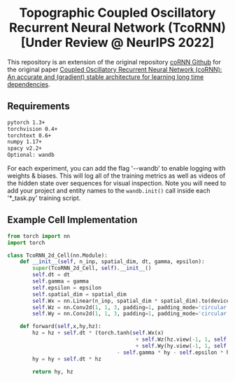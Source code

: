 <h1 align='center'> Topographic Coupled Oscillatory Recurrent Neural Network (TcoRNN)<br>
    [Under Review @ NeurIPS 2022] </h1>

This repository is an extension of the original repository [coRNN Github](https://github.com/tk-rusch/coRNN) for the original paper  [Coupled Oscillatory Recurrent Neural Network (coRNN): An accurate and (gradient) stable architecture for learning long time dependencies](https://openreview.net/forum?id=F3s69XzWOia).

## Requirements

```bash
pytorch 1.3+
torchvision 0.4+
torchtext 0.6+
numpy 1.17+
spacy v2.2+
Optional: wandb
```
For each experiment, you can add the flag '--wandb' to enable logging with weights & biases. This will log all of the training metrics as well as videos of the hidden state over sequences for visual inspection. Note you will need to add your project and entity names to the `wandb.init()` call inside each '*_task.py' training script.

## Example Cell Implementation 
```python
from torch import nn
import torch

class TcoRNN_2d_Cell(nn.Module):
    def __init__(self, n_inp, spatial_dim, dt, gamma, epsilon):
        super(TcoRNN_2d_Cell, self).__init__()
        self.dt = dt
        self.gamma = gamma
        self.epsilon = epsilon
        self.spatial_dim = spatial_dim
        self.Wx = nn.Linear(n_inp, spatial_dim * spatial_dim).to(device)
        self.Wz = nn.Conv2d(1, 1, 3, padding=1, padding_mode='circular').to(device)
        self.Wy = nn.Conv2d(1, 1, 3, padding=1, padding_mode='circular').to(device)

    def forward(self,x,hy,hz):
        hz = hz + self.dt * (torch.tanh(self.Wx(x) 
                                         + self.Wz(hz.view(-1, 1, self.spatial_dim, self.spatial_dim)).flatten(start_dim=1)
                                         + self.Wy(hy.view(-1, 1, self.spatial_dim, self.spatial_dim)).flatten(start_dim=1))
                                   - self.gamma * hy - self.epsilon * hz)
        hy = hy + self.dt * hz

        return hy, hz
```